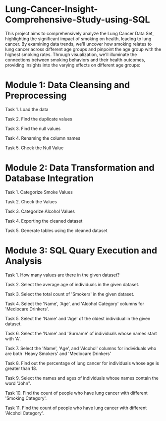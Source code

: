 # Lung-Cancer-Insight-Comprehensive-Study-using-SQL

This project aims to comprehensively analyze the Lung Cancer Data Set, highlighting the significant impact of smoking on health, leading to lung cancer. By examining data trends, we'll uncover how smoking relates to lung cancer across different age groups and pinpoint the age group with the highest smoking rates. Through visualization, we'll illuminate the connections between smoking behaviors and their health outcomes, providing insights into the varying effects on different age groups:


# Module 1: Data Cleansing and Preprocessing
Task 1. Load the data

Task 2. Find the duplicate values

Task 3. Find the null values

Task 4. Renaming the column names

Task 5. Check the Null Value

# Module 2: Data Transformation and Database Integration

Task 1. Categorize Smoke Values

Task 2. Check the Values

Task 3. Categorize Alcohol Values

Task 4. Exporting the cleaned dataset

Task 5. Generate tables using the cleaned dataset

# Module 3: SQL Quary Execution and Analysis

Task 1. How many values are there in the given dataset?

Task 2. Select the average age of individuals in the given dataset.

Task 3. Select the total count of 'Smokers' in the given dataset.

Task 4. Select the 'Name', 'Age', and 'Alcohol Category' columns for 'Mediocare Drinkers'.

Task 5. Select the 'Name' and 'Age' of the oldest individual in the given dataset.

Task 6. Select the 'Name' and 'Surname' of individuals whose names start with 'A'.

Task 7. Select the 'Name', 'Age', and 'Alcohol' columns for individuals who are both 'Heavy Smokers' and 'Mediocare Drinkers'

Task 8. Find out the percentage of lung cancer for individuals whose age is greater than 18.

Task 9. Select the names and ages of individuals whose names contain the word "John".

Task 10. Find the count of people who have lung cancer with different 'Smoking Category'.

Task 11. Find the count of people who have lung cancer with different 'Alcohol Category'.
